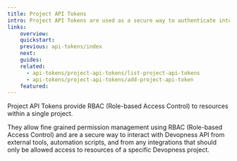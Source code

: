 ```yaml
---
title: Project API Tokens
intro: Project API Tokens are used as a secure way to authenticate into Devopness API with the scope limited to a single project.
links:
    overview:
    quickstart:
    previous: api-tokens/index
    next:
    guides:
    related:
      - api-tokens/project-api-tokens/list-project-api-tokens
      - api-tokens/project-api-tokens/add-project-api-token
    featured:
---
```


Project API Tokens provide RBAC (Role-based Access Control) to resources within a single project.

They allow fine grained permission management using RBAC (Role-based Access Control) and are a secure way to interact with Devopness API from external tools, automation scripts, and from any integrations that should only be allowed access to resources of a specific Devopness project.
